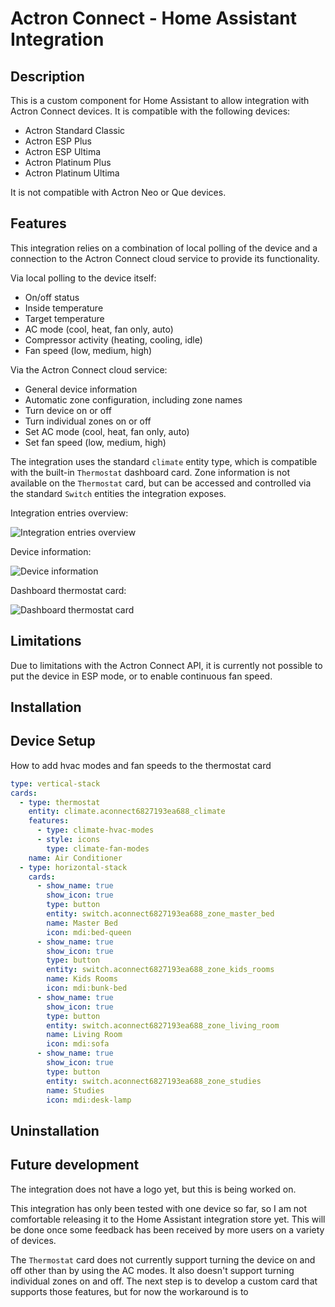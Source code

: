 # Actron Connect - Home Assistant Integration

## Description

This is a custom component for Home Assistant to allow integration with Actron Connect devices. It is compatible with the following devices:

- Actron Standard Classic
- Actron ESP Plus
- Actron ESP Ultima
- Actron Platinum Plus
- Actron Platinum Ultima

It is not compatible with Actron Neo or Que devices.

## Features

This integration relies on a combination of local polling of the device and a connection to the Actron Connect cloud service to provide its functionality.

Via local polling to the device itself:

- On/off status
- Inside temperature
- Target temperature
- AC mode (cool, heat, fan only, auto)
- Compressor activity (heating, cooling, idle)
- Fan speed (low, medium, high)

Via the Actron Connect cloud service:

- General device information
- Automatic zone configuration, including zone names
- Turn device on or off
- Turn individual zones on or off
- Set AC mode (cool, heat, fan only, auto)
- Set fan speed (low, medium, high)

The integration uses the standard `climate` entity type, which is compatible with the built-in `Thermostat` dashboard card. Zone information is not available on the `Thermostat` card, but can be accessed and controlled via the standard `Switch` entities the integration exposes.

Integration entries overview:

![Integration entries overview](./images/integration-entries.png?raw=true "Integration entries overview")

Device information:

![Device information](./images/device-info.png?raw=true "Device information")

Dashboard thermostat card:

![Dashboard thermostat card](./images/dashboard-with-zones.png?raw=true "Dashboard thermostat card")

## Limitations

Due to limitations with the Actron Connect API, it is currently not possible to put the device in ESP mode, or to enable continuous fan speed.

## Installation

## Device Setup

How to add hvac modes and fan speeds to the thermostat card

```yaml
type: vertical-stack
cards:
  - type: thermostat
    entity: climate.aconnect6827193ea688_climate
    features:
      - type: climate-hvac-modes
      - style: icons
        type: climate-fan-modes
    name: Air Conditioner
  - type: horizontal-stack
    cards:
      - show_name: true
        show_icon: true
        type: button
        entity: switch.aconnect6827193ea688_zone_master_bed
        name: Master Bed
        icon: mdi:bed-queen
      - show_name: true
        show_icon: true
        type: button
        entity: switch.aconnect6827193ea688_zone_kids_rooms
        name: Kids Rooms
        icon: mdi:bunk-bed
      - show_name: true
        show_icon: true
        type: button
        entity: switch.aconnect6827193ea688_zone_living_room
        name: Living Room
        icon: mdi:sofa
      - show_name: true
        show_icon: true
        type: button
        entity: switch.aconnect6827193ea688_zone_studies
        name: Studies
        icon: mdi:desk-lamp
```

## Uninstallation

## Future development

The integration does not have a logo yet, but this is being worked on.

This integration has only been tested with one device so far, so I am not comfortable releasing it to the Home Assistant integration store yet. This will be done once some feedback has been received by more users on a variety of devices.

The `Thermostat` card does not currently support turning the device on and off other than by using the AC modes. It also doesn't support turning individual zones on and off. The next step is to develop a custom card that supports those features, but for now the workaround is to

